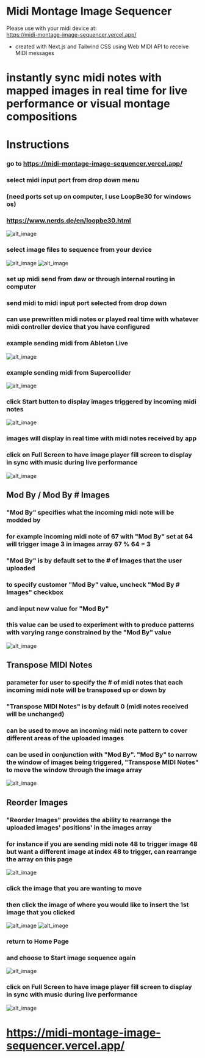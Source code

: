 # Midi Montage Image Sequencer
Please use with your midi device at: </br>
https://midi-montage-image-sequencer.vercel.app/
</br>
- created with Next.js and Tailwind CSS using Web MIDI API to receive MIDI messages 

# instantly sync midi notes with mapped images in real time for live performance or visual montage compositions 

# Instructions
### go to https://midi-montage-image-sequencer.vercel.app/
### select midi input port from drop down menu
### (need ports set up on computer, I use LoopBe30 for windows os)
### https://www.nerds.de/en/loopbe30.html
![alt_image](https://github.com/nathanfenoglio/midi-montage-image-sequencer/blob/main/readme_images/1.png)
### select image files to sequence from your device
![alt_image](https://github.com/nathanfenoglio/midi-montage-image-sequencer/blob/main/readme_images/2.png)
![alt_image](https://github.com/nathanfenoglio/midi-montage-image-sequencer/blob/main/readme_images/3.png)
### set up midi send from daw or through internal routing in computer
### send midi to midi input port selected from drop down
### can use prewritten midi notes or played real time with whatever midi controller device that you have configured
### 
### example sending midi from Ableton Live
![alt_image](https://github.com/nathanfenoglio/midi-montage-image-sequencer/blob/main/readme_images/4.png)
### example sending midi from Supercollider
![alt_image](https://github.com/nathanfenoglio/midi-montage-image-sequencer/blob/main/readme_images/5.png)
### click Start button to display images triggered by incoming midi notes
![alt_image](https://github.com/nathanfenoglio/midi-montage-image-sequencer/blob/main/readme_images/6.png)
### images will display in real time with midi notes received by app
###
### click on Full Screen to have image player fill screen to display in sync with music during live performance
![alt_image](https://github.com/nathanfenoglio/midi-montage-image-sequencer/blob/main/readme_images/7.png)

## Mod By / Mod By # Images
### "Mod By" specifies what the incoming midi note will be modded by
### for example incoming midi note of 67 with "Mod By" set at 64 will trigger image 3 in images array 67 % 64 = 3
### "Mod By" is by default set to the # of images that the user uploaded
### to specify customer "Mod By" value, uncheck "Mod By # Images" checkbox
### and input new value for "Mod By"
### this value can be used to experiment with to produce patterns with varying range constrained by the "Mod By" value
![alt_image](https://github.com/nathanfenoglio/midi-montage-image-sequencer/blob/main/readme_images/8.png)

## Transpose MIDI Notes
### parameter for user to specify the # of midi notes that each incoming midi note will be transposed up or down by
### "Transpose MIDI Notes" is by default 0 (midi notes received will be unchanged)
### can be used to move an incoming midi note pattern to cover different areas of the uploaded images
### can be used in conjunction with "Mod By". "Mod By" to narrow the window of images being triggered,  "Transpose MIDI Notes" to move the window through the image array
![alt_image](https://github.com/nathanfenoglio/midi-montage-image-sequencer/blob/main/readme_images/9.png)

## Reorder Images
### "Reorder Images" provides the ability to rearrange the uploaded images' positions' in the images array
### for instance if you are sending midi note 48 to trigger image 48 but want a different image at index 48 to trigger, can rearrange the array on this page
![alt_image](https://github.com/nathanfenoglio/midi-montage-image-sequencer/blob/main/readme_images/10.png)
### click the image that you are wanting to move
### then click the image of where you would like to insert the 1st image that you clicked
![alt_image](https://github.com/nathanfenoglio/midi-montage-image-sequencer/blob/main/readme_images/11.png)
![alt_image](https://github.com/nathanfenoglio/midi-montage-image-sequencer/blob/main/readme_images/12.png)
### return to Home Page 
### and choose to Start image sequence again
![alt_image](https://github.com/nathanfenoglio/midi-montage-image-sequencer/blob/main/readme_images/13.png)
### click on Full Screen to have image player fill screen to display in sync with music during live performance
![alt_image](https://github.com/nathanfenoglio/midi-montage-image-sequencer/blob/main/readme_images/14.png)

# https://midi-montage-image-sequencer.vercel.app/


